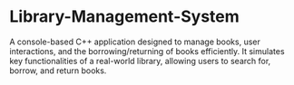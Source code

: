 # Library-Management-System
A console-based C++ application designed to manage books, user interactions, and the borrowing/returning of books efficiently. It simulates key functionalities of a real-world library, allowing users to search for, borrow, and return books.
